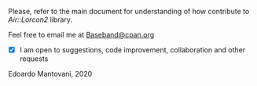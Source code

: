 Please, refer to the main document for understanding of how contribute to _Air::Lorcon2_ library.

Feel free to email me at Baseband@cpan.org

- [x] I am open to suggestions, code improvement, collaboration and other requests

Edoardo Mantovani, 2020
